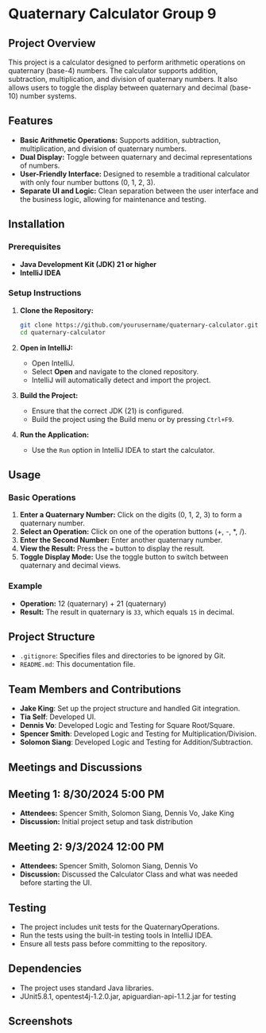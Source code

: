 # Quaternary Calculator Group 9

## Project Overview
This project is a calculator designed to perform arithmetic operations on quaternary (base-4) numbers. The calculator supports addition, subtraction, multiplication, and division of quaternary numbers. It also allows users to toggle the display between quaternary and decimal (base-10) number systems.

## Features
- **Basic Arithmetic Operations:** Supports addition, subtraction, multiplication, and division of quaternary numbers.
- **Dual Display:** Toggle between quaternary and decimal representations of numbers.
- **User-Friendly Interface:** Designed to resemble a traditional calculator with only four number buttons (0, 1, 2, 3).
- **Separate UI and Logic:** Clean separation between the user interface and the business logic, allowing for maintenance and testing.

## Installation
### Prerequisites
- **Java Development Kit (JDK) 21 or higher**
- **IntelliJ IDEA**

### Setup Instructions
1. **Clone the Repository:**
   ```bash
   git clone https://github.com/yourusername/quaternary-calculator.git
   cd quaternary-calculator
   ```

2. **Open in IntelliJ:**
    - Open IntelliJ.
    - Select **Open** and navigate to the cloned repository.
    - IntelliJ will automatically detect and import the project.

3. **Build the Project:**
    - Ensure that the correct JDK (21) is configured.
    - Build the project using the Build menu or by pressing `Ctrl+F9`.

4. **Run the Application:**
    - Use the `Run` option in IntelliJ IDEA to start the calculator.

## Usage
### Basic Operations
1. **Enter a Quaternary Number:** Click on the digits (0, 1, 2, 3) to form a quaternary number.
2. **Select an Operation:** Click on one of the operation buttons (+, -, *, /).
3. **Enter the Second Number:** Enter another quaternary number.
4. **View the Result:** Press the `=` button to display the result.
5. **Toggle Display Mode:** Use the toggle button to switch between quaternary and decimal views.

### Example
- **Operation:** 12 (quaternary) + 21 (quaternary)
- **Result:** The result in quaternary is `33`, which equals `15` in decimal.

## Project Structure
- `.gitignore`: Specifies files and directories to be ignored by Git.
- `README.md`: This documentation file.
<!-- add additional information such as 
src/test/operationTests: Contains unit tests for the project. 
once structure is determined continue to update-->

## Team Members and Contributions
- **Jake King**: Set up the project structure and handled Git integration.
- **Tia Self**: Developed UI.
- **Dennis Vo**: Developed Logic and Testing for Square Root/Square.
- **Spencer Smith**: Developed Logic and Testing for Multiplication/Division.
- **Solomon Siang**: Developed Logic and Testing for Addition/Subtraction.

## Meetings and Discussions
## Meeting 1: 8/30/2024 5:00 PM
- **Attendees:** Spencer Smith, Solomon Siang, Dennis Vo, Jake King
- **Discussion:** Initial project setup and task distribution
## Meeting 2: 9/3/2024 12:00 PM
- **Attendees:** Spencer Smith, Solomon Siang, Dennis Vo
- **Discussion:** Discussed the Calculator Class and what was needed before starting the UI. 
<!-- Format for adding meetings below:

## Meeting 1: [Date and Time]
- **Attendees:** [Names of attendees]
- **Medium:** [e.g., Zoom, Slack, in-person]
- **Discussion:** Initial project setup, task distribution, and timelines.

-->

## Testing
- The project includes unit tests for the QuaternaryOperations.
- Run the tests using the built-in testing tools in IntelliJ IDEA.
- Ensure all tests pass before committing to the repository.

## Dependencies
- The project uses standard Java libraries. 
- JUnit5.8.1, opentest4j-1.2.0.jar, apiguardian-api-1.1.2.jar for testing
<!-- update this with other dependencies if needed-->

## Screenshots
<!-- add screenshots here --> 


